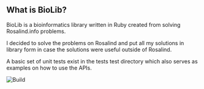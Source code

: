 What is BioLib?
---------------

BioLib is a bioinformatics library written in Ruby created from solving Rosalind.info problems.

I decided to solve the problems on Rosalind and put all my solutions in library form in case the solutions were useful outside of Rosalind. 

A basic set of unit tests exist in the tests test directory which also serves as examples on how to use the APIs.

![Build](https://travis-ci.org/gw111zz/BioLib.svg?branch=master)
